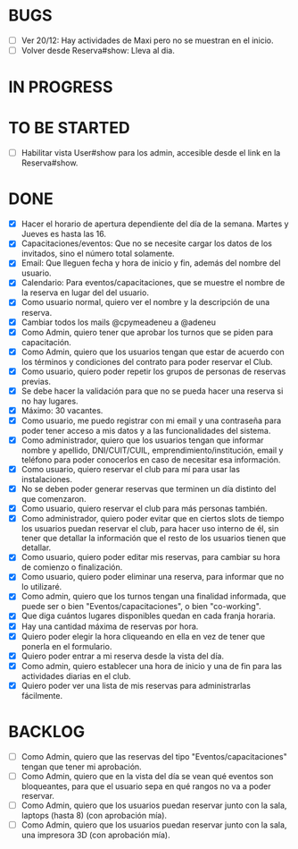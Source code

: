 # BUGS

- [ ] Ver 20/12: Hay actividades de Maxi pero no se muestran en el inicio.
- [ ] Volver desde Reserva#show: Lleva al dia.

# IN PROGRESS

# TO BE STARTED

- [ ] Habilitar vista User#show para los admin, accesible desde el link en la Reserva#show.

# DONE

- [x] Hacer el horario de apertura dependiente del día de la semana. Martes y Jueves es hasta las 16.
- [x] Capacitaciones/eventos: Que no se necesite cargar los datos de los invitados, sino el número total solamente.
- [x] Email: Que lleguen fecha y hora de inicio y fin, además del nombre del usuario.
- [x] Calendario: Para eventos/capacitaciones, que se muestre el nombre de la reserva en lugar del del usuario.
- [x] Como usuario normal, quiero ver el nombre y la descripción de una reserva.
- [x] Cambiar todos los mails @cpymeadeneu a @adeneu
- [x] Como Admin, quiero tener que aprobar los turnos que se piden para capacitación.
- [x] Como Admin, quiero que los usuarios tengan que estar de acuerdo con los términos y condiciones del contrato para poder reservar el Club.
- [x] Como usuario, quiero poder repetir los grupos de personas de reservas previas.
- [x] Se debe hacer la validación para que no se pueda hacer una reserva si no hay lugares.
- [x] Máximo: 30 vacantes.
- [x] Como usuario, me puedo registrar con mi email y una contraseña para poder tener acceso a mis datos y a las funcionalidades del sistema.
- [x] Como administrador, quiero que los usuarios tengan que informar nombre y apellido, DNI/CUIT/CUIL, emprendimiento/institución, email y teléfono para poder conocerlos en caso de necesitar esa información.
- [x] Como usuario, quiero reservar el club para mí para usar las instalaciones.
- [x] No se deben poder generar reservas que terminen un día distinto del que comenzaron.
- [x] Como usuario, quiero reservar el club para más personas también.
- [x] Como administrador, quiero poder evitar que en ciertos slots de tiempo los usuarios puedan reservar el club, para hacer uso interno de él, sin tener que detallar la información que el resto de los usuarios tienen que detallar.
- [x] Como usuario, quiero poder editar mis reservas, para cambiar su hora de comienzo o finalización.
- [x] Como usuario, quiero poder eliminar una reserva, para informar que no lo utilizaré.
- [x] Como admin, quiero que los turnos tengan una finalidad informada, que puede ser o bien "Eventos/capacitaciones", o bien "co-working".
- [x] Que diga cuántos lugares disponibles quedan en cada franja horaria.
- [x] Hay una cantidad máxima de reservas por hora.
- [x] Quiero poder elegir la hora cliqueando en ella en vez de tener que ponerla en el formulario.
- [x] Quiero poder entrar a mi reserva desde la vista del día.
- [x] Como admin, quiero establecer una hora de inicio y una de fin para las actividades diarias en el club.
- [x] Quiero poder ver una lista de mis reservas para administrarlas fácilmente.

# BACKLOG

- [ ] Como Admin, quiero que las reservas del tipo "Eventos/capacitaciones" tengan que tener mi aprobación.
- [ ] Como Admin, quiero que en la vista del día se vean qué eventos son bloqueantes, para que el usuario sepa en qué rangos no va a poder reservar.
- [ ] Como Admin, quiero que los usuarios puedan reservar junto con la sala, laptops (hasta 8) (con aprobación mía).
- [ ] Como Admin, quiero que los usuarios puedan reservar junto con la sala, una impresora 3D (con aprobación mía).

